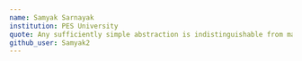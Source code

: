 ```yaml
---
name: Samyak Sarnayak
institution: PES University
quote: Any sufficiently simple abstraction is indistinguishable from magic.
github_user: Samyak2
---
```

